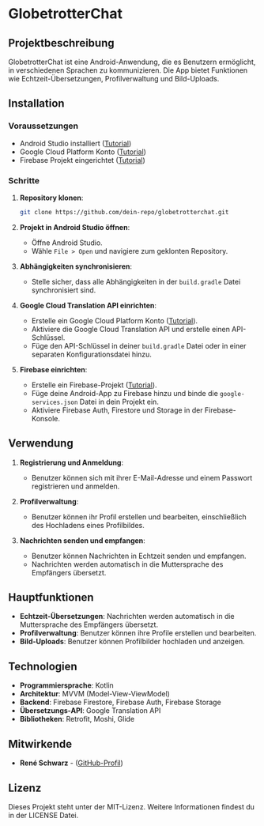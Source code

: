 # GlobetrotterChat

## Projektbeschreibung
GlobetrotterChat ist eine Android-Anwendung, die es Benutzern ermöglicht, in verschiedenen Sprachen zu kommunizieren. Die App bietet Funktionen wie Echtzeit-Übersetzungen, Profilverwaltung und Bild-Uploads.

## Installation
### Voraussetzungen
- Android Studio installiert ([Tutorial](https://www.youtube.com/watch?v=gYEOxDPHsp4))
- Google Cloud Platform Konto ([Tutorial](https://www.youtube.com/watch?v=Y4gb4Ce-I88))
- Firebase Projekt eingerichtet ([Tutorial](https://www.youtube.com/watch?v=fgdpvwEWJ9M))

### Schritte
1. **Repository klonen**:
    ```bash
    git clone https://github.com/dein-repo/globetrotterchat.git
    ```
2. **Projekt in Android Studio öffnen**:
    - Öffne Android Studio.
    - Wähle `File > Open` und navigiere zum geklonten Repository.

3. **Abhängigkeiten synchronisieren**:
    - Stelle sicher, dass alle Abhängigkeiten in der `build.gradle` Datei synchronisiert sind.

4. **Google Cloud Translation API einrichten**:
    - Erstelle ein Google Cloud Platform Konto ([Tutorial](https://www.youtube.com/watch?v=Y4gb4Ce-I88)).
    - Aktiviere die Google Cloud Translation API und erstelle einen API-Schlüssel.
    - Füge den API-Schlüssel in deiner `build.gradle` Datei oder in einer separaten Konfigurationsdatei hinzu.

5. **Firebase einrichten**:
    - Erstelle ein Firebase-Projekt ([Tutorial](https://www.youtube.com/watch?v=fgdpvwEWJ9M)).
    - Füge deine Android-App zu Firebase hinzu und binde die `google-services.json` Datei in dein Projekt ein.
    - Aktiviere Firebase Auth, Firestore und Storage in der Firebase-Konsole.

## Verwendung
1. **Registrierung und Anmeldung**:
    - Benutzer können sich mit ihrer E-Mail-Adresse und einem Passwort registrieren und anmelden.

2. **Profilverwaltung**:
    - Benutzer können ihr Profil erstellen und bearbeiten, einschließlich des Hochladens eines Profilbildes.

3. **Nachrichten senden und empfangen**:
    - Benutzer können Nachrichten in Echtzeit senden und empfangen.
    - Nachrichten werden automatisch in die Muttersprache des Empfängers übersetzt.

## Hauptfunktionen
- **Echtzeit-Übersetzungen**: Nachrichten werden automatisch in die Muttersprache des Empfängers übersetzt.
- **Profilverwaltung**: Benutzer können ihre Profile erstellen und bearbeiten.
- **Bild-Uploads**: Benutzer können Profilbilder hochladen und anzeigen.

## Technologien
- **Programmiersprache**: Kotlin
- **Architektur**: MVVM (Model-View-ViewModel)
- **Backend**: Firebase Firestore, Firebase Auth, Firebase Storage
- **Übersetzungs-API**: Google Translation API
- **Bibliotheken**: Retrofit, Moshi, Glide

## Mitwirkende
- **René Schwarz** - ([GitHub-Profil](https://www.youtube.com/watch?v=fgdpvwEWJ9M))

## Lizenz
Dieses Projekt steht unter der MIT-Lizenz. Weitere Informationen findest du in der LICENSE Datei.